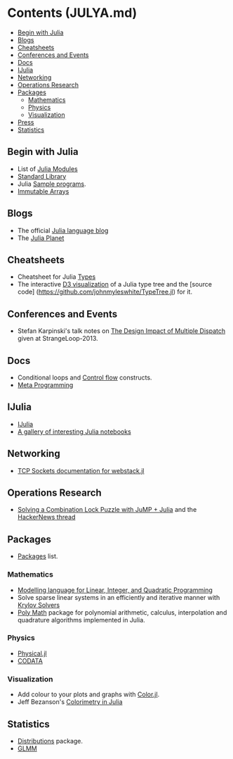 # Contents (JULYA.md)

* [Begin with Julia](#begin-with-julia)
* [Blogs](#blogs)
* [Cheatsheets](#cheatsheets)
* [Conferences and Events](#conferences-and-events)
* [Docs](#docs)
* [IJulia](#iJulia)
* [Networking](#networking)
* [Operations Research](#operations-research)
* [Packages](#packages)
    * [Mathematics](#mathematics)
    * [Physics](#physics)
    * [Visualization](#visualization)
* [Press](#press)
* [Statistics](#statistics)



## Begin with Julia
* List of [Julia Modules](http://docs.julialang.org/en/latest/manual/modules/)
* [Standard Library](http://docs.julialang.org/en/latest/stdlib/)
* Julia [Sample programs](https://github.com/JuliaLang/julia/tree/master/examples).
* [Immutable Arrays](https://github.com/twadleigh/ImmutableArrays.jl)


## Blogs
* The official [Julia language blog](http://julialang.org/blog/)
* The [Julia Planet](http://juliablogs.com/)


## Cheatsheets
* Cheatsheet for Julia [Types](https://github.com/tanmaykm/julia_types)
* The interactive [D3 visualization](http://johnmyleswhite.com/typetree/tree.html) of a Julia type tree and the [source code]  (https://github.com/johnmyleswhite/TypeTree.jl) for it.


## Conferences and Events
* Stefan Karpinski's talk notes on [The Design Impact of Multiple Dispatch](http://nbviewer.ipython.org/b8fe9dbb36c1427b9f22) given at StrangeLoop-2013.


## Docs
* Conditional loops and [Control flow](http://docs.julialang.org/en/latest/manual/control-flow/) constructs.
* [Meta Programming](http://docs.julialang.org/en/latest/manual/metaprogramming/)


## IJulia
* [IJulia](https://github.com/JuliaLang/IJulia.jl)
* [A gallery of interesting Julia notebooks](https://github.com/ipython/ipython/wiki/A-gallery-of-interesting-IPython-Notebooks#julia-notebooks)

## Networking
* [TCP Sockets documentation for webstack.jl](http://blog.leahhanson.us/using-tcp-sockets-in-julia.html)


## Operations Research
* [Solving a Combination Lock Puzzle with JuMP + Julia](http://iaindunning.com/2013/combination-locks.html) and the [HackerNews thread](https://news.ycombinator.com/item?id=6425160)



## Packages
* [Packages](http://docs.julialang.org/en/latest/packages/packagelist/) list.

### Mathematics
* [Modelling language for Linear, Integer, and Quadratic Programming](https://github.com/IainNZ/JuMP.jl)
* Solve sparse linear systems in an efficiently and iterative manner with [Krylov Solvers](https://github.com/cfbaptista/KrylovSolvers.jl)
* [Poly Math](https://github.com/cfbaptista/PolyMath.jl) package for polynomial arithmetic, calculus, interpolation and quadrature algorithms implemented in Julia.

### Physics
* [Physical.jl](https://github.com/ggggggggg/Physical.jl)
* [CODATA](https://github.com/kofron/Codata.jl)

### Visualization
* Add colour to your plots and graphs with [Color.jl](https://github.com/JuliaLang/Color.jl).
* Jeff Bezanson's [Colorimetry in Julia](http://nbviewer.ipython.org/url/beowulf.csail.mit.edu/18.337/black%20body%20radiation.ipynb)



## Statistics
* [Distributions](http://juliastats.github.io/Distributions.jl/index.html) package.
* [GLMM](https://github.com/dmbates/MixedModels.jl)

